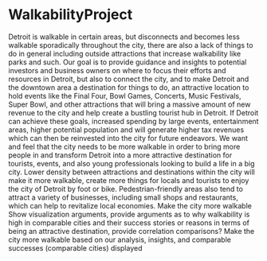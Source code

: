 # WalkabilityProject



Detroit is walkable in certain areas, but disconnects and becomes less walkable sporadically throughout the city, there are also a lack of things to do in general including outside attractions that increase walkability like parks and such.
Our goal is to provide guidance and insights to potential investors and business owners on where to focus their efforts and resources in Detroit, but also to connect the city, and to make Detroit and the downtown area a destination for things to do, an attractive location to hold events like the Final Four, Bowl Games, Concerts, Music Festivals, Super Bowl, and other attractions that will bring a massive amount of new revenue to the city and help create a bustling tourist hub in Detroit. If Detroit can achieve these goals, increased spending by large events, entertainment areas, higher potential population and will generate higher tax revenues which can then be reinvested into the city for future endeavors.
We want and feel that the city needs to be more walkable in order to bring more people in and transform Detroit into a more attractive destination for tourists, events, and also young professionals looking to build a life in a big city. Lower density between attractions and destinations within the city will make it more walkable, create more things for locals and tourists to enjoy the city of Detroit by foot or bike. Pedestrian-friendly areas also tend to attract a variety of businesses, including small shops and restaurants, which can help to revitalize local economies.
Make the city more walkable
Show visualization arguments, provide arguments as to why walkability is high in comparable cities and their success stories or reasons in terms of being an attractive destination, provide correlation comparisons?
Make the city more walkable based on our analysis, insights, and comparable successes (comparable cities) displayed
